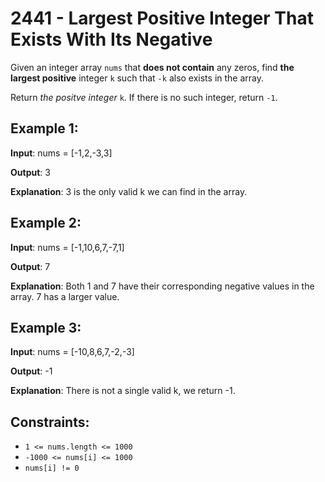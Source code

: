 # 2441 - Largest Positive Integer That Exists With Its Negative

Given an integer array ```nums``` that **does not contain** any zeros, find **the largest positive** integer ```k``` such that ```-k``` also exists in the array.

Return _the positve integer_ ```k```. If there is no such integer, return ```-1```.

## **Example 1:**

**Input**: nums = [-1,2,-3,3]

**Output**: 3

**Explanation**: 3 is the only valid k we can find in the array.


## **Example 2:**

**Input**: nums = [-1,10,6,7,-7,1]

**Output**: 7

**Explanation**: Both 1 and 7 have their corresponding negative values in the array. 7 has a larger value.


## **Example 3:**

**Input**: nums = [-10,8,6,7,-2,-3]

**Output**: -1

**Explanation**: There is not a single valid k, we return -1.

 
## **Constraints:**

 - ```1 <= nums.length <= 1000```
 - ```-1000 <= nums[i] <= 1000```
 - ```nums[i] != 0```


